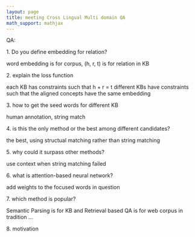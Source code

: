 ```yaml
---
layout: page
title: meeting Cross Lingual Multi domain QA
math_support: mathjax
---
```



QA: 

1\. Do you define embedding for relation?

word embedding is for corpus, (h, r, t) is for relation in KB

2\. explain the loss function

each KB has constraints such that h + r = t
different KBs have constraints such that the aligned concepts have the same embedding

3\. how to get the seed words for different KB

human annotation, string match

4\. is this the only method or the best among different candidates?

the best, using structual matching rather than string matching

5\. why could it surpass other methods?

use context when string matching failed

6\. what is attention-based neural network?

add weights to the focused words in question

7\. which method is popular?

Semantic Parsing is for KB and Retrieval based QA is for web corpus in tradition ...

8\. motivation




